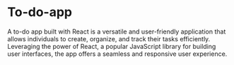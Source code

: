 # To-do-app
A to-do app built with React is a versatile and user-friendly application that allows individuals to create, organize, and track their tasks efficiently. Leveraging the power of React, a popular JavaScript library for building user interfaces, the app offers a seamless and responsive user experience. 
